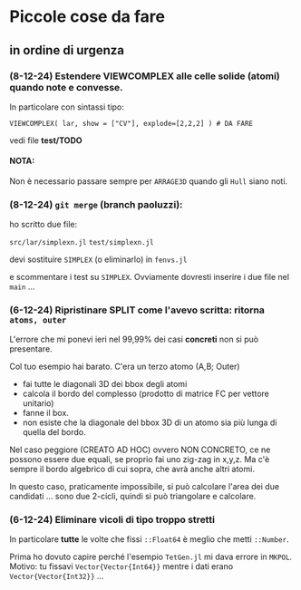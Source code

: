 # Piccole cose da fare 
## in ordine di urgenza 

### (8-12-24) Estendere VIEWCOMPLEX alle celle solide (atomi) quando note e convesse. 
   In particolare con sintassi tipo:
   
   `VIEWCOMPLEX( lar, show = ["CV"], explode=[2,2,2] ) # DA FARE`
   
   vedi file **test/TODO**
   
   #### NOTA: 
   
   Non è necessario passare sempre per `ARRAGE3D` quando gli `Hull` siano noti.

### (8-12-24) `git merge` (branch paoluzzi): 

ho scritto due file:

`src/lar/simplexn.jl`
`test/simplexn.jl`

devi sostituire `SIMPLEX`  (o eliminarlo)  in `fenvs.jl`

e scommentare i test su `SIMPLEX`.  Ovviamente dovresti inserire i due file nel `main` ...

### (6-12-24) Ripristinare SPLIT come l'avevo scritta: ritorna `atoms, outer`

L'errore che mi ponevi ieri nel 99,99% dei casi **concreti** non si può presentare.  

Col tuo esempio hai barato.  C'era un terzo atomo (A,B; Outer)

*  fai tutte le diagonali 3D dei bbox degli atomi 
*  calcola il bordo del complesso (prodotto di matrice FC per vettore unitario)
*  fanne il box.
*  non esiste che la diagonale del bbox 3D di un atomo sia più lunga di quella del bordo.  

Nel caso peggiore (CREATO AD HOC) ovvero NON CONCRETO, ce ne possono essere due equali, se proprio fai uno zig-zag in x,y,z.  Ma c'è sempre il bordo algebrico di cui sopra, che avrà anche altri atomi.

In questo caso, praticamente impossibile, si può calcolare l'area dei due candidati ... sono due 2-cicli, quindi si può triangolare e calcolare.

### (6-12-24) Eliminare vicoli di tipo troppo stretti

In particolare **tutte** le volte che fissi `::Float64` è meglio che metti `::Number`.

Prima ho dovuto capire perché l'esempio `TetGen.jl`  mi dava errore in `MKPOL`.
Motivo:  tu fissavi `Vector{Vector{Int64}}` mentre i dati erano `Vector{Vector{Int32}}` ...




